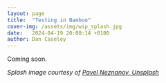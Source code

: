 ```yaml
---
layout: page
title:  "Testing in Bamboo"
cover-img: /assets/img/wip_splash.jpg
date:   2024-04-19 20:00:14 +0100
author: Dan Caseley
---
```


Coming soon.

_Splash image courtesy of [Pavel Neznanov, Unsplash](https://unsplash.com/photos/silver-and-gold-round-accessory-w95Fb7EEcjE?utm_content=creditShareLink&utm_medium=referral&utm_source=unsplash)_
